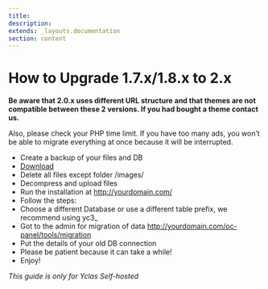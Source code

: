 ```yaml
---
title:
description:
extends: _layouts.documentation
section: content
---
```


# How to Upgrade 1.7.x/1.8.x to 2.x

**Be aware that 2.0.x uses different URL structure and that themes are not compatible between these 2 versions. If you had bought a theme contact us.**

Also, please check your PHP time limit. If you have too many ads, you won’t be able to migrate everything at once because it will be interrupted.

- Create a backup of your files and DB
- [Download](https://yclas.com/self-hosted.html#package)
- Delete all files except folder /images/
- Decompress and upload files
- Run the installation at http://yourdomain.com/
- Follow the steps:
- Choose a different Database or use a different table prefix, we recommend using yc3_
- Got to the admin for migration of data http://yourdomain.com/oc-panel/tools/migration
- Put the details of your old DB connection
- Please be patient because it can take a while!
- Enjoy!



*This guide is only for Yclas Self-hosted*

